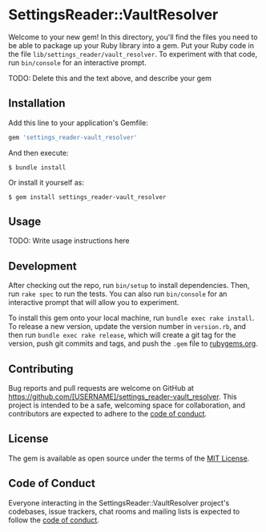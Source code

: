 # SettingsReader::VaultResolver

Welcome to your new gem! In this directory, you'll find the files you need to be able to package up your Ruby library into a gem. Put your Ruby code in the file `lib/settings_reader/vault_resolver`. To experiment with that code, run `bin/console` for an interactive prompt.

TODO: Delete this and the text above, and describe your gem

## Installation

Add this line to your application's Gemfile:

```ruby
gem 'settings_reader-vault_resolver'
```

And then execute:

    $ bundle install

Or install it yourself as:

    $ gem install settings_reader-vault_resolver

## Usage

TODO: Write usage instructions here

## Development

After checking out the repo, run `bin/setup` to install dependencies. Then, run `rake spec` to run the tests. You can also run `bin/console` for an interactive prompt that will allow you to experiment.

To install this gem onto your local machine, run `bundle exec rake install`. To release a new version, update the version number in `version.rb`, and then run `bundle exec rake release`, which will create a git tag for the version, push git commits and tags, and push the `.gem` file to [rubygems.org](https://rubygems.org).

## Contributing

Bug reports and pull requests are welcome on GitHub at https://github.com/[USERNAME]/settings_reader-vault_resolver. This project is intended to be a safe, welcoming space for collaboration, and contributors are expected to adhere to the [code of conduct](https://github.com/[USERNAME]/settings_reader-vault_resolver/blob/master/CODE_OF_CONDUCT.md).


## License

The gem is available as open source under the terms of the [MIT License](https://opensource.org/licenses/MIT).

## Code of Conduct

Everyone interacting in the SettingsReader::VaultResolver project's codebases, issue trackers, chat rooms and mailing lists is expected to follow the [code of conduct](https://github.com/[USERNAME]/settings_reader-vault_resolver/blob/master/CODE_OF_CONDUCT.md).
